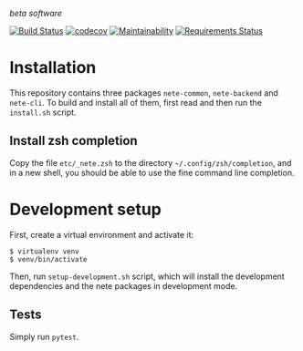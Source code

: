 _beta software_

[![Build Status](https://travis-ci.org/fqxp/nete.svg?branch=master)](https://travis-ci.org/fqxp/nete)
[![codecov](https://codecov.io/gh/fqxp/nete/branch/master/graph/badge.svg)](https://codecov.io/gh/fqxp/nete)
[![Maintainability](https://api.codeclimate.com/v1/badges/250379bc91e125e71dcc/maintainability)](https://codeclimate.com/github/fqxp/nete/maintainability)
[![Requirements Status](https://requires.io/github/fqxp/nete/requirements.svg?branch=master)](https://requires.io/github/fqxp/nete/requirements/?branch=master)

# Installation

This repository contains three packages `nete-common`, `nete-backend` and
`nete-cli`. To build and install all of them, first read and then run the
`install.sh` script.

## Install zsh completion

Copy the file `etc/_nete.zsh` to the directory `~/.config/zsh/completion`,
and in a new shell, you should be able to use the fine command line completion.


# Development setup

First, create a virtual environment and activate it:

    $ virtualenv venv
    $ venv/bin/activate

Then, run `setup-development.sh` script, which will install the development
dependencies and the nete packages in development mode.

## Tests

Simply run `pytest`.

